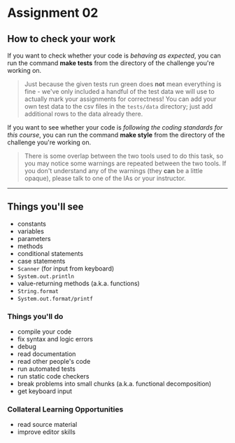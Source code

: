 # Assignment 02

## How to check your work

If you want to check whether your code is _behaving as expected_, you can run the command **make tests** from the directory of the challenge you're
working on.

> Just because the given tests run green does **not** mean everything is fine - we've only included a handful of the test data we will use to actually mark your assignments for correctness! You can add your own test data to the csv files in the `tests/data` directory; just add additional rows to the data already there.

If you want to see whether your code is _following the coding standards for this course_, you can run the command **make style** from the directory of the challenge you're working on.

> There is some overlap between the two tools used to do this task, so you may notice some warnings are repeated between the two tools. If you don't understand any of the warnings (they **can** be a little opaque), please talk to one of the IAs or your instructor.

---

## Things you'll see

- constants
- variables
- parameters
- methods
- conditional statements
- case statements
- `Scanner` (for input from keyboard)
- `System.out.println`
- value-returning methods (a.k.a. functions)
- `String.format`
- `System.out.format/printf`

### Things you'll do

- compile your code
- fix syntax and logic errors
- debug
- read documentation
- read other people's code
- run automated tests
- run static code checkers
- break problems into small chunks (a.k.a. functional decomposition)
- get keyboard input

### Collateral Learning Opportunities

- read source material
- improve editor skills
